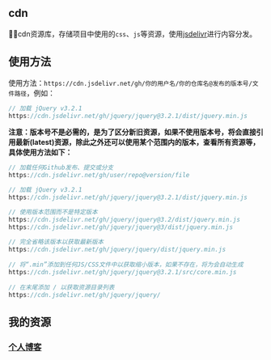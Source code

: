 ## cdn
🚀🚀cdn资源库，存储项目中使用的`css`、`js`等资源，使用[jsdelivr](https://www.jsdelivr.com/)进行内容分发。

## 使用方法
使用方法：`https://cdn.jsdelivr.net/gh/你的用户名/你的仓库名@发布的版本号/文件路径`，例如：
```js
// 加载 jQuery v3.2.1
https://cdn.jsdelivr.net/gh/jquery/jquery@3.2.1/dist/jquery.min.js
```

**注意：版本号不是必需的，是为了区分新旧资源，如果不使用版本号，将会直接引用最新(latest)资源，除此之外还可以使用某个范围内的版本，查看所有资源等，具体使用方法如下：**
```js
// 加载任何Github发布、提交或分支
https://cdn.jsdelivr.net/gh/user/repo@version/file

// 加载 jQuery v3.2.1
https://cdn.jsdelivr.net/gh/jquery/jquery@3.2.1/dist/jquery.min.js

// 使用版本范围而不是特定版本
https://cdn.jsdelivr.net/gh/jquery/jquery@3.2/dist/jquery.min.js
https://cdn.jsdelivr.net/gh/jquery/jquery@3/dist/jquery.min.js
 
// 完全省略该版本以获取最新版本
https://cdn.jsdelivr.net/gh/jquery/jquery/dist/jquery.min.js
 
// 将“.min”添加到任何JS/CSS文件中以获取缩小版本，如果不存在，将为会自动生成
https://cdn.jsdelivr.net/gh/jquery/jquery@3.2.1/src/core.min.js
 
// 在末尾添加 / 以获取资源目录列表
https://cdn.jsdelivr.net/gh/jquery/jquery/
```

## 我的资源
### [个人博客](https://blog.gongsir.club) 
